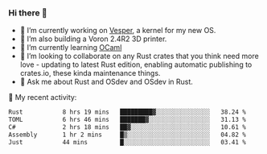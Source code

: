 ### Hi there 👋

<!--
**berkus/berkus** is a ✨ _special_ ✨ repository because its `README.md` (this file) appears on your GitHub profile.

Here are some ideas to get you started:

- 🔭 I’m currently working on ...
- 🌱 I’m currently learning ...
- 👯 I’m looking to collaborate on ...
- 🤔 I’m looking for help with ...
- 💬 Ask me about ...
- 📫 How to reach me: ...
- 😄 Pronouns: ...
- ⚡ Fun fact: ...
-->

- 🔭 I’m currently working on [Vesper](https://github.com/metta-systems/vesper), a kernel for my new OS.
- 🔭 I’m also building a Voron 2.4R2 3D printer.
- 🌱 I’m currently learning [OCaml](https://ocaml.org/manual/5.3/lex.html)
- 👯 I’m looking to collaborate on any Rust crates that you think need more love - updating to latest Rust edition, enabling automatic publishing to crates.io, these kinda maintenance things.
- 💬 Ask me about Rust and OSdev and OSdev in Rust.

💼 My recent activity:

<!--START_SECTION:waka-->

```txt
Rust           8 hrs 19 mins   █████████▓░░░░░░░░░░░░░░░   38.24 %
TOML           6 hrs 46 mins   ███████▓░░░░░░░░░░░░░░░░░   31.13 %
C#             2 hrs 18 mins   ██▓░░░░░░░░░░░░░░░░░░░░░░   10.61 %
Assembly       1 hr 2 mins     █▒░░░░░░░░░░░░░░░░░░░░░░░   04.82 %
Just           44 mins         █░░░░░░░░░░░░░░░░░░░░░░░░   03.41 %
```

<!--END_SECTION:waka-->
